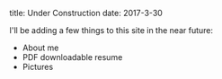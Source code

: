 title: Under Construction
date: 2017-3-30

I'll be adding a few things to this site in the near future:

* About me  
* PDF downloadable resume  
* Pictures
